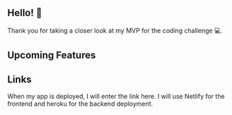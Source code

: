 ## Hello! 👋

<div>
  Thank you for taking a closer look at my MVP  for the coding challenge 💻. 
</div>  

## Upcoming Features



## Links
<div>
 When my app is deployed, I will enter the link here. I will use Netlify for the frontend and heroku for the backend deployment.
</div>  
